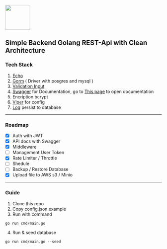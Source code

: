 <a href="https://echo.labstack.com"><img height="80" src="https://cdn.labstack.com/images/echo-logo.svg"></a>

## Simple Backend Golang REST-Api with Clean Architecture

###  Tech Stack
1. [Echo](https://github.com/labstack/echo/)
2. [Gorm](https://github.com/go-gorm/gorm) ( Driver with posgres and mysql )
3. [Validation Input](https://github.com/go-playground/validator)
4. [Swagger](https://github.com/swaggo/echo-swagger) for Documentation, go to [This page](http://localhost:8080/swagger/index.html) to open documentation
5. Encription bcrypt
6. [Viper](https://github.com/spf13/viper) for config
7. [Log](https://github.com/sirupsen/logrus) persist to database
---
### Roadmap
- [x] Auth with JWT
- [x] API docs with Swagger
- [x] Middleware
- [ ] Management User Token
- [x] Rate Limiter / Throttle
- [ ] Shedule
- [ ] Backup / Restore Database
- [x] Upload file to AWS s3 / Minio
---
### Guide
1. Clone this repo
2. Copy config.json.example
3. Run with command
```
go run cmd/main.go
```
4. Run & seed database
```
go run cmd/main.go --seed
```